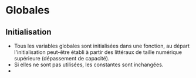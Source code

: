 # Globales
## Initialisation
- Tous les variables globales sont initialisées dans une fonction, au départ l'initialisation peut-être établi à partir des littéraux de taille numérique supérieure (dépassement de capacité).
- Si elles ne sont pas utilisées, les constantes sont inchangées.
- 